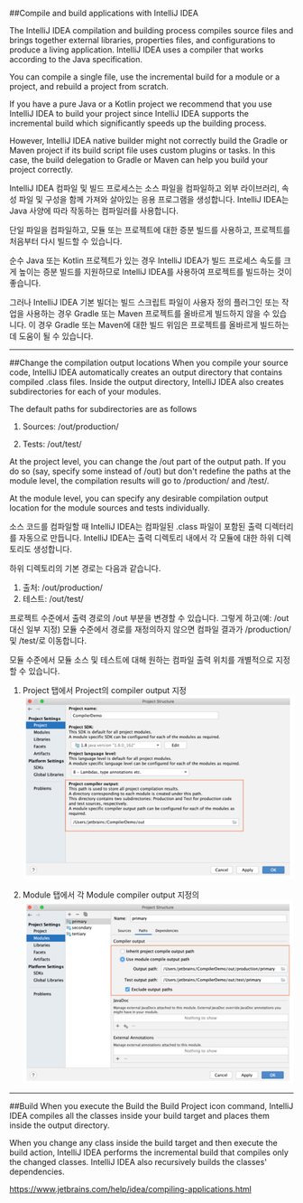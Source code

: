 ##Compile and build applications with IntelliJ IDEA

The IntelliJ IDEA compilation and building process compiles source files and brings together external libraries, properties files, and configurations to produce a living application. IntelliJ IDEA uses a compiler that works according to the Java specification.

You can compile a single file, use the incremental build for a module or a project, and rebuild a project from scratch.

If you have a pure Java or a Kotlin project we recommend that you use IntelliJ IDEA to build your project since IntelliJ IDEA supports the incremental build which significantly speeds up the building process.

However, IntelliJ IDEA native builder might not correctly build the Gradle or Maven project if its build script file uses custom plugins or tasks. In this case, the build delegation to Gradle or Maven can help you build your project correctly.

IntelliJ IDEA 컴파일 및 빌드 프로세스는 소스 파일을 컴파일하고 외부 라이브러리, 속성 파일 및 구성을 함께 가져와 살아있는 응용 프로그램을 생성합니다. IntelliJ IDEA는 Java 사양에 따라 작동하는 컴파일러를 사용합니다.

단일 파일을 컴파일하고, 모듈 또는 프로젝트에 대한 증분 빌드를 사용하고, 프로젝트를 처음부터 다시 빌드할 수 있습니다.

순수 Java 또는 Kotlin 프로젝트가 있는 경우 IntelliJ IDEA가 빌드 프로세스 속도를 크게 높이는 증분 빌드를 지원하므로 IntelliJ IDEA를 사용하여 프로젝트를 빌드하는 것이 좋습니다.

그러나 IntelliJ IDEA 기본 빌더는 빌드 스크립트 파일이 사용자 정의 플러그인 또는 작업을 사용하는 경우 Gradle 또는 Maven 프로젝트를 올바르게 빌드하지 않을 수 있습니다. 이 경우 Gradle 또는 Maven에 대한 빌드 위임은 프로젝트를 올바르게 빌드하는 데 도움이 될 수 있습니다.

---

##Change the compilation output locations
When you compile your source code, IntelliJ IDEA automatically creates an output directory that contains compiled .class files.
Inside the output directory, IntelliJ IDEA also creates subdirectories for each of your modules.

The default paths for subdirectories are as follows
1. Sources: <ProjectFolder>/out/production/<ModuleName>

2. Tests: <ProjectFolder>/out/test/<ModuleName>

At the project level, you can change the <ProjectFolder>/out part of the output path. If you do so (say, specify some <OutputFolder> instead of <ProjectFolder>/out) but don't redefine the paths at the module level, the compilation results will go to <OutputFolder>/production/<ModuleName> and <OutputFolder>/test/<ModuleName>.

At the module level, you can specify any desirable compilation output location for the module sources and tests individually.

소스 코드를 컴파일할 때 IntelliJ IDEA는 컴파일된 .class 파일이 포함된 출력 디렉터리를 자동으로 만듭니다. IntelliJ IDEA는 출력 디렉토리 내에서 각 모듈에 대한 하위 디렉토리도 생성합니다.

하위 디렉토리의 기본 경로는 다음과 같습니다.
1. 출처: /out/production/
2. 테스트: /out/test/

프로젝트 수준에서 출력 경로의 /out 부분을 변경할 수 있습니다. 그렇게 하고(예: /out 대신 일부 지정) 모듈 수준에서 경로를 재정의하지 않으면 컴파일 결과가 /production/ 및 /test/로 이동합니다.

모듈 수준에서 모듈 소스 및 테스트에 대해 원하는 컴파일 출력 위치를 개별적으로 지정할 수 있습니다.

1. Project 탭에서 Project의 compiler output 지정
![image](image/oufOfProject.png)
   

2. Module 탭에서 각 Module compiler output 지정의
![image](image/outOfModules.png)


---

##Build
When you execute the Build the Build Project icon command, IntelliJ IDEA compiles all the classes inside your build target and places them inside the output directory.

When you change any class inside the build target and then execute the build action, IntelliJ IDEA performs the incremental build that compiles only the changed classes. IntelliJ IDEA also recursively builds the classes' dependencies.

https://www.jetbrains.com/help/idea/compiling-applications.html